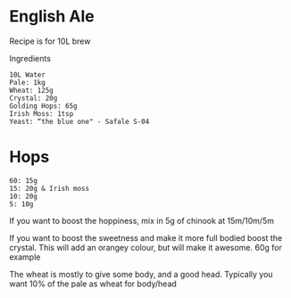 # English Ale

Recipe is for 10L brew

Ingredients

```
10L Water
Pale: 1kg
Wheat: 125g
Crystal: 20g
Golding Hops: 65g
Irish Moss: 1tsp
Yeast: “the blue one" - Safale S-04
```


# Hops

```
60: 15g
15: 20g & Irish moss
10: 20g
5: 10g
```


If you want to boost the hoppiness, mix in 5g of chinook at 15m/10m/5m 

If you want to boost the sweetness and make it more full bodied boost the crystal. This will add an orangey colour, but will make it awesome. 60g for example

The wheat is mostly to give some body, and a good head. Typically you want 10% of the pale as wheat for body/head